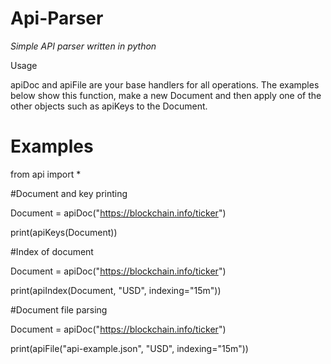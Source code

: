 # Api-Parser
*Simple API parser written in python*

Usage

apiDoc and apiFile are your base handlers for all operations. The examples below show this function, make a new Document and then apply one of the other objects such as apiKeys to the Document.

# Examples
from api import *

#Document and key printing

Document = apiDoc("https://blockchain.info/ticker")

print(apiKeys(Document))

#Index of document

Document = apiDoc("https://blockchain.info/ticker")

print(apiIndex(Document, "USD", indexing="15m"))

#Document file parsing

Document = apiDoc("https://blockchain.info/ticker")

print(apiFile("api-example.json", "USD", indexing="15m"))

